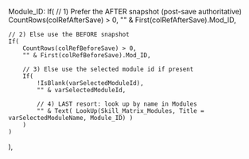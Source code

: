 Module_ID:
If(
    // 1) Prefer the AFTER snapshot (post-save authoritative)
    CountRows(colRefAfterSave) > 0,
    "" & First(colRefAfterSave).Mod_ID,

    // 2) Else use the BEFORE snapshot
    If(
        CountRows(colRefBeforeSave) > 0,
        "" & First(colRefBeforeSave).Mod_ID,

        // 3) Else use the selected module id if present
        If(
            !IsBlank(varSelectedModuleId),
            "" & varSelectedModuleId,

            // 4) LAST resort: look up by name in Modules
            "" & Text( LookUp(Skill_Matrix_Modules, Title = varSelectedModuleName, Module_ID) )
        )
    )
),

